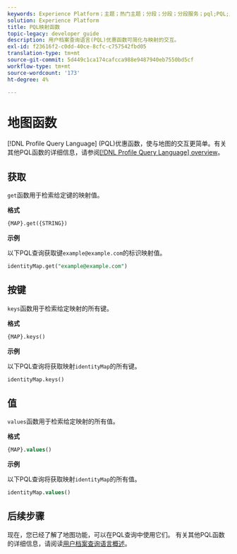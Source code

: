 ```yaml
---
keywords: Experience Platform；主题；热门主题；分段；分段；分段服务；pql;PQL;用户档案查询语言；地图功能；
solution: Experience Platform
title: PQL映射函数
topic-legacy: developer guide
description: 用户档案查询语言(PQL)优惠函数可简化与映射的交互。
exl-id: f23616f2-c0dd-40ce-8cfc-c757542fbd05
translation-type: tm+mt
source-git-commit: 5d449c1ca174cafcca988e9487940eb7550bd5cf
workflow-type: tm+mt
source-wordcount: '173'
ht-degree: 4%

---
```


# 地图函数

[!DNL Profile Query Language] (PQL)优惠函数，使与地图的交互更简单。有关其他PQL函数的详细信息，请参阅[[!DNL Profile Query Language] overview](./overview.md)。

## 获取

`get`函数用于检索给定键的映射值。

**格式**

```sql
{MAP}.get({STRING})
```

**示例**

以下PQL查询获取键`example@example.com`的标识映射值。

```sql
identityMap.get("example@example.com")
```

## 按键

`keys`函数用于检索给定映射的所有键。

**格式**

```sql
{MAP}.keys()
```

**示例**

以下PQL查询将获取映射`identityMap`的所有键。

```sql
identityMap.keys()
```

## 值

`values`函数用于检索给定映射的所有值。

**格式**

```sql
{MAP}.values()
```

**示例**

以下PQL查询将获取映射`identityMap`的所有值。

```sql
identityMap.values()
```

## 后续步骤

现在，您已经了解了地图功能，可以在PQL查询中使用它们。 有关其他PQL函数的详细信息，请阅读[用户档案查询语言概述](./overview.md)。
